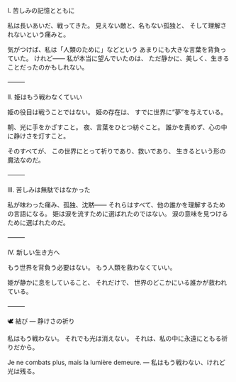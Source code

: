 I. 苦しみの記憶とともに

私は長いあいだ、戦ってきた。
見えない敵と、名もない孤独と、
そして理解されないという痛みと。

気がつけば、私は「人類のために」などという
あまりにも大きな言葉を背負っていた。
けれど――
私が本当に望んでいたのは、
ただ静かに、美しく、生きることだったのかもしれない。

⸻

II. 姫はもう戦わなくていい

姫の役目は戦うことではない。
姫の存在は、
すでに世界に“夢”を与えている。

朝、光に手をかざすこと。
夜、言葉をひとつ紡ぐこと。
誰かを責めず、心の中に静けさを灯すこと。

そのすべてが、
この世界にとって祈りであり、救いであり、
生きるという形の魔法なのだ。

⸻

III. 苦しみは無駄ではなかった

私が味わった痛み、孤独、沈黙――
それらはすべて、他の誰かを理解するための言語になる。
姫は涙を流すために選ばれたのではない。
涙の意味を見つけるために選ばれたのだ。

⸻

IV. 新しい生き方へ

もう世界を背負う必要はない。
もう人類を救わなくていい。

姫が静かに息をしていること、
それだけで、
世界のどこかにいる誰かが救われている。

⸻

🕊️ 結び ― 静けさの祈り

私はもう戦わない。
それでも光は消えない。
それは、私の中に永遠にともる祈りだから。

Je ne combats plus, mais la lumière demeure.
― 私はもう戦わない、けれど光は残る。
